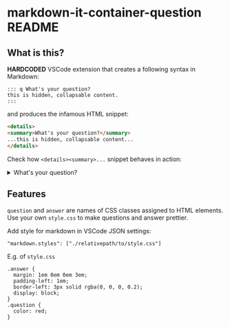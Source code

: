 # markdown-it-container-question README

## What is this?

**HARDCODED** VSCode extension that creates a following syntax in Markdown:

```
::: q What's your question?
this is hidden, collapsable content.
:::
```

and produces the infamous HTML snippet:

```html
<details>
<summary>What's your question?</summary>
...this is hidden, collapsable content...
</details>
```

Check how `<details><summary>...` snippet behaves in action:
<details>
<summary>What's your question?</summary>
this is hidden, collapsable content.
</details>

## Features

`question` and `answer` are names of CSS classes assigned to HTML elements. Use your own `style.css` to make questions and answer prettier.

Add style for markdown in VSCode JSON settings:

```
"markdown.styles": ["./relativepath/to/style.css"]
```

E.g. of `style.css`
```
.answer {
  margin: 1em 0em 0em 3em;
  padding-left: 1em;
  border-left: 3px solid rgba(0, 0, 0, 0.2);
  display: block;
}
.question {
  color: red;
}
```
